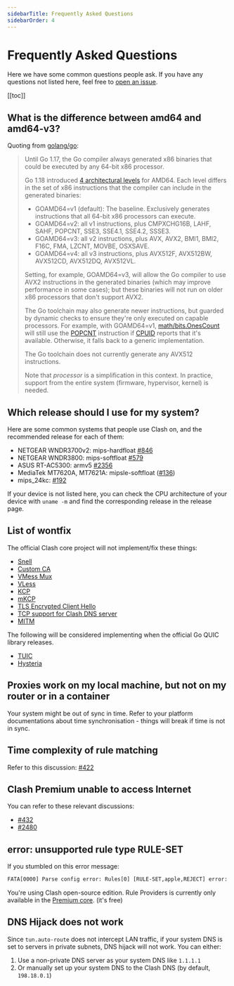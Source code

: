 ```yaml
---
sidebarTitle: Frequently Asked Questions
sidebarOrder: 4
---
```


# Frequently Asked Questions

Here we have some common questions people ask. If you have any questions not listed here, feel free to [open an issue](https://github.com/WindSpiritSR/clash/issues/new/choose).

[[toc]]

## What is the difference between amd64 and amd64-v3?

Quoting from [golang/go](https://github.com/golang/go/wiki/MinimumRequirements#amd64):

> Until Go 1.17, the Go compiler always generated x86 binaries that could be executed by any 64-bit x86 processor.
> 
> Go 1.18 introduced [4 architectural levels](https://en.wikipedia.org/wiki/X86-64#Microarchitecture_levels) for AMD64.
> Each level differs in the set of x86 instructions that the compiler can include in the generated binaries:
> 
> * GOAMD64=v1 (default): The baseline. Exclusively generates instructions that all 64-bit x86 processors can execute.
> * GOAMD64=v2: all v1 instructions, plus CMPXCHG16B, LAHF, SAHF, POPCNT, SSE3, SSE4.1, SSE4.2, SSSE3.
> * GOAMD64=v3: all v2 instructions, plus AVX, AVX2, BMI1, BMI2, F16C, FMA, LZCNT, MOVBE, OSXSAVE.
> * GOAMD64=v4: all v3 instructions, plus AVX512F, AVX512BW, AVX512CD, AVX512DQ, AVX512VL.
> 
> Setting, for example, GOAMD64=v3, will allow the Go compiler to use AVX2 instructions in the generated binaries (which may improve performance in some cases); but these binaries will not run on older x86 processors that don't support AVX2.
> 
> The Go toolchain may also generate newer instructions, but guarded by dynamic checks to ensure they're only executed on capable processors. For example, with GOAMD64=v1, [math/bits.OnesCount](https://pkg.go.dev/math/bits#OnesCount) will still use the [POPCNT](https://www.felixcloutier.com/x86/popcnt) instruction if [CPUID](https://www.felixcloutier.com/x86/cpuid) reports that it's available. Otherwise, it falls back to a generic implementation.
> 
> The Go toolchain does not currently generate any AVX512 instructions.
> 
> Note that *processor* is a simplification in this context. In practice, support from the entire system (firmware, hypervisor, kernel) is needed.

## Which release should I use for my system?

Here are some common systems that people use Clash on, and the recommended release for each of them:

- NETGEAR WNDR3700v2: mips-hardfloat [#846](https://github.com/WindSpiritSR/clash/issues/846)
- NETGEAR WNDR3800: mips-softfloat [#579](https://github.com/WindSpiritSR/clash/issues/579)
- ASUS RT-AC5300: armv5 [#2356](https://github.com/WindSpiritSR/clash/issues/2356)
- MediaTek MT7620A, MT7621A: mipsle-softfloat ([#136](https://github.com/WindSpiritSR/clash/issues/136))
- mips_24kc: [#192](https://github.com/WindSpiritSR/clash/issues/192)

If your device is not listed here, you can check the CPU architecture of your device with `uname -m` and find the corresponding release in the release page.

## List of wontfix

The official Clash core project will not implement/fix these things:

- [Snell](https://github.com/WindSpiritSR/clash/issues/2466)
- [Custom CA](https://github.com/WindSpiritSR/clash/issues/2333)
- [VMess Mux](https://github.com/WindSpiritSR/clash/issues/450)
- [VLess](https://github.com/WindSpiritSR/clash/issues/1185)
- [KCP](https://github.com/WindSpiritSR/clash/issues/16)
- [mKCP](https://github.com/WindSpiritSR/clash/issues/2308)
- [TLS Encrypted Client Hello](https://github.com/WindSpiritSR/clash/issues/2295)
- [TCP support for Clash DNS server](https://github.com/WindSpiritSR/clash/issues/368)
- [MITM](https://github.com/WindSpiritSR/clash/issues/227#issuecomment-508693628)

The following will be considered implementing when the official Go QUIC library releases.

- [TUIC](https://github.com/WindSpiritSR/clash/issues/2222)
- [Hysteria](https://github.com/WindSpiritSR/clash/issues/1863)

## Proxies work on my local machine, but not on my router or in a container

Your system might be out of sync in time. Refer to your platform documentations about time synchronisation - things will break if time is not in sync.

## Time complexity of rule matching

Refer to this discussion: [#422](https://github.com/WindSpiritSR/clash/issues/422)

## Clash Premium unable to access Internet

You can refer to these relevant discussions:

- [#432](https://github.com/WindSpiritSR/clash/issues/432#issuecomment-571634905)
- [#2480](https://github.com/WindSpiritSR/clash/issues/2480)

## error: unsupported rule type RULE-SET

If you stumbled on this error message:

```txt
FATA[0000] Parse config error: Rules[0] [RULE-SET,apple,REJECT] error: unsupported rule type RULE-SET
```

You're using Clash open-source edition. Rule Providers is currently only available in the [Premium core](https://github.com/WindSpiritSR/clash/releases/tag/premium). (it's free)

## DNS Hijack does not work

Since `tun.auto-route` does not intercept LAN traffic, if your system DNS is set to servers in private subnets, DNS hijack will not work. You can either:

1. Use a non-private DNS server as your system DNS like `1.1.1.1`
2. Or manually set up your system DNS to the Clash DNS (by default, `198.18.0.1`)
